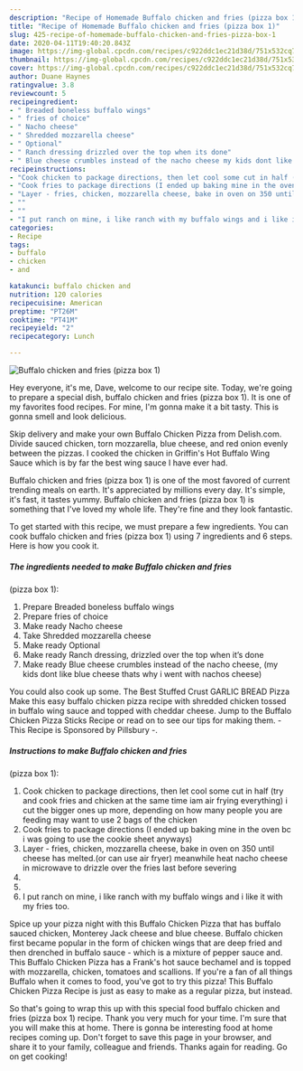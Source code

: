```yaml
---
description: "Recipe of Homemade Buffalo chicken and fries (pizza box 1)"
title: "Recipe of Homemade Buffalo chicken and fries (pizza box 1)"
slug: 425-recipe-of-homemade-buffalo-chicken-and-fries-pizza-box-1
date: 2020-04-11T19:40:20.843Z
image: https://img-global.cpcdn.com/recipes/c922ddc1ec21d38d/751x532cq70/buffalo-chicken-and-fries-pizza-box-1-recipe-main-photo.jpg
thumbnail: https://img-global.cpcdn.com/recipes/c922ddc1ec21d38d/751x532cq70/buffalo-chicken-and-fries-pizza-box-1-recipe-main-photo.jpg
cover: https://img-global.cpcdn.com/recipes/c922ddc1ec21d38d/751x532cq70/buffalo-chicken-and-fries-pizza-box-1-recipe-main-photo.jpg
author: Duane Haynes
ratingvalue: 3.8
reviewcount: 5
recipeingredient:
- " Breaded boneless buffalo wings"
- " fries of choice"
- " Nacho cheese"
- " Shredded mozzarella cheese"
- " Optional"
- " Ranch dressing drizzled over the top when its done"
- " Blue cheese crumbles instead of the nacho cheese my kids dont like blue cheese thats why i went with nachos cheese"
recipeinstructions:
- "Cook chicken to package directions, then let cool some cut in half (try and cook fries and chicken at the same time iam air frying everything) i cut the bigger ones up more, depending on how many people you are feeding may want to use 2 bags of the chicken"
- "Cook fries to package directions (I ended up baking mine in the oven bc i was going to use the cookie sheet anyways)"
- "Layer - fries, chicken, mozzarella cheese, bake in oven on 350 until cheese has melted.(or can use air fryer) meanwhile heat nacho cheese in microwave to drizzle over the fries last before severing"
- ""
- ""
- "I put ranch on mine, i like ranch with my buffalo wings and i like it with my fries too."
categories:
- Recipe
tags:
- buffalo
- chicken
- and

katakunci: buffalo chicken and 
nutrition: 120 calories
recipecuisine: American
preptime: "PT26M"
cooktime: "PT41M"
recipeyield: "2"
recipecategory: Lunch

---
```



![Buffalo chicken and fries
(pizza box 1)](https://img-global.cpcdn.com/recipes/c922ddc1ec21d38d/751x532cq70/buffalo-chicken-and-fries-pizza-box-1-recipe-main-photo.jpg)

Hey everyone, it's me, Dave, welcome to our recipe site. Today, we're going to prepare a special dish, buffalo chicken and fries
(pizza box 1). It is one of my favorites food recipes. For mine, I'm gonna make it a bit tasty. This is gonna smell and look delicious.

Skip delivery and make your own Buffalo Chicken Pizza from Delish.com. Divide sauced chicken, torn mozzarella, blue cheese, and red onion evenly between the pizzas. I cooked the chicken in Griffin&#39;s Hot Buffalo Wing Sauce which is by far the best wing sauce I have ever had.

Buffalo chicken and fries
(pizza box 1) is one of the most favored of current trending meals on earth. It's appreciated by millions every day. It's simple, it's fast, it tastes yummy. Buffalo chicken and fries
(pizza box 1) is something that I've loved my whole life. They're fine and they look fantastic.


To get started with this recipe, we must prepare a few ingredients. You can cook buffalo chicken and fries
(pizza box 1) using 7 ingredients and 6 steps. Here is how you cook it.

<!--inarticleads1-->

##### The ingredients needed to make Buffalo chicken and fries
(pizza box 1):

1. Prepare  Breaded boneless buffalo wings
1. Prepare  fries of choice
1. Make ready  Nacho cheese
1. Take  Shredded mozzarella cheese
1. Make ready  Optional
1. Make ready  Ranch dressing, drizzled over the top when it’s done
1. Make ready  Blue cheese crumbles instead of the nacho cheese, (my kids dont like blue cheese thats why i went with nachos cheese)


You could also cook up some. The Best Stuffed Crust GARLIC BREAD Pizza Make this easy buffalo chicken pizza recipe with shredded chicken tossed in buffalo wing sauce and topped with cheddar cheese. Jump to the Buffalo Chicken Pizza Sticks Recipe or read on to see our tips for making them. - This Recipe is Sponsored by Pillsbury -. 

<!--inarticleads2-->

##### Instructions to make Buffalo chicken and fries
(pizza box 1):

1. Cook chicken to package directions, then let cool some cut in half (try and cook fries and chicken at the same time iam air frying everything) i cut the bigger ones up more, depending on how many people you are feeding may want to use 2 bags of the chicken
1. Cook fries to package directions (I ended up baking mine in the oven bc i was going to use the cookie sheet anyways)
1. Layer - fries, chicken, mozzarella cheese, bake in oven on 350 until cheese has melted.(or can use air fryer) meanwhile heat nacho cheese in microwave to drizzle over the fries last before severing
1. 
1. 
1. I put ranch on mine, i like ranch with my buffalo wings and i like it with my fries too.


Spice up your pizza night with this Buffalo Chicken Pizza that has buffalo sauced chicken, Monterey Jack cheese and blue cheese. Buffalo chicken first became popular in the form of chicken wings that are deep fried and then drenched in buffalo sauce - which is a mixture of pepper sauce and. This Buffalo Chicken Pizza has a Frank&#39;s hot sauce bechamel and is topped with mozzarella, chicken, tomatoes and scallions. If you&#39;re a fan of all things Buffalo when it comes to food, you&#39;ve got to try this pizza! This Buffalo Chicken Pizza Recipe is just as easy to make as a regular pizza, but instead. 

So that's going to wrap this up with this special food buffalo chicken and fries
(pizza box 1) recipe. Thank you very much for your time. I'm sure that you will make this at home. There is gonna be interesting food at home recipes coming up. Don't forget to save this page in your browser, and share it to your family, colleague and friends. Thanks again for reading. Go on get cooking!
